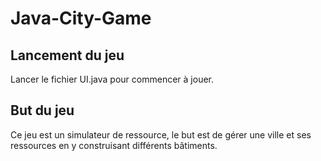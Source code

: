 # Java-City-Game

## Lancement du jeu
Lancer le fichier UI.java pour commencer à jouer.

## But du jeu
Ce jeu est un simulateur de ressource, le but est de gérer une ville et ses ressources en y construisant différents bâtiments.